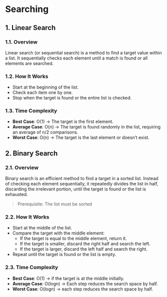 # Searching

## 1. Linear Search

### 1.1. Overview
Linear search (or sequential search) is a method to find a target value within a list. It sequentially checks each element until a match is found or all elements are searched.

### 1.2. How It Works
 - Start at the beginning of the list.
 - Check each item one by one.
 - Stop when the target is found or the entire list is checked.

### 1.3. Time Complexity
 - **Best Case**: O(1) → The target is the first element.
 - **Average Case**: O(n) → The target is found randomly in the list, requiring an average of n/2 comparisons.
 - **Worst Case**: O(n) → The target is the last element or doesn’t exist.

## 2. Binary Search

### 2.1. Overview
Binary search is an efficient method to find a target in a sorted list. Instead of checking each element sequentially, it repeatedly divides the list in half, discarding the irrelevant portion, until the target is found or the list is exhausted.

> Prerequisite: The list must be sorted

### 2.2. How It Works
 - Start at the middle of the list.
 - Compare the target with the middle element:
   - If the target is equal to the middle element, return it.
   - If the target is smaller, discard the right half and search the left.
   - If the target is larger, discard the left half and search the right.
 - Repeat until the target is found or the list is empty.

### 2.3. Time Complexity
 - **Best Case**: O(1) → if the target is at the middle initially.
 - **Average Case**: O(logn) → Each step reduces the search space by half.
 - **Worst Case**: O(logn) → each step reduces the search space by half.
